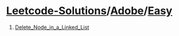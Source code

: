 # [Leetcode-Solutions](./../..)/[Adobe](./..)/[Easy](./)
1. [Delete_Node_in_a_Linked_List](./Delete_Node_in_a_Linked_List.md)
